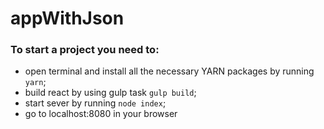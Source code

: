 # appWithJson

### To start a project you need to:
* open terminal and install all the necessary YARN packages by running ``yarn``;
* build react by using gulp task ``gulp build``;
* start sever by running ``node index``;
* go to localhost:8080 in your browser
